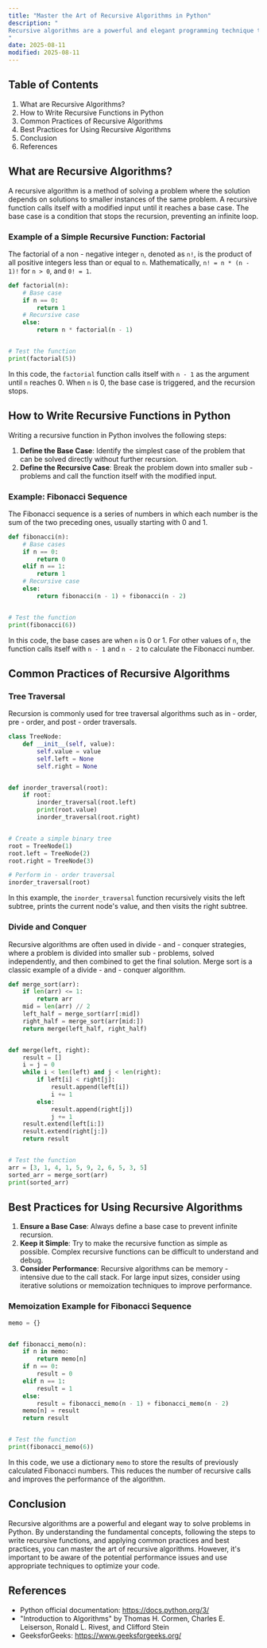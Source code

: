 ```yaml
---
title: "Master the Art of Recursive Algorithms in Python"
description: "
Recursive algorithms are a powerful and elegant programming technique that can simplify complex problems by breaking them down into smaller, more manageable sub - problems. In Python, recursion is not only a fundamental concept but also a valuable tool for solving a wide range of problems, from tree traversals to sorting algorithms. This blog will guide you through the fundamental concepts, usage methods, common practices, and best practices of recursive algorithms in Python.
"
date: 2025-08-11
modified: 2025-08-11
---
```


## Table of Contents
1. What are Recursive Algorithms?
2. How to Write Recursive Functions in Python
3. Common Practices of Recursive Algorithms
4. Best Practices for Using Recursive Algorithms
5. Conclusion
6. References

## What are Recursive Algorithms?
A recursive algorithm is a method of solving a problem where the solution depends on solutions to smaller instances of the same problem. A recursive function calls itself with a modified input until it reaches a base case. The base case is a condition that stops the recursion, preventing an infinite loop.

### Example of a Simple Recursive Function: Factorial
The factorial of a non - negative integer `n`, denoted as `n!`, is the product of all positive integers less than or equal to `n`. Mathematically, `n! = n * (n - 1)!` for `n > 0`, and `0! = 1`.

```python
def factorial(n):
    # Base case
    if n == 0:
        return 1
    # Recursive case
    else:
        return n * factorial(n - 1)


# Test the function
print(factorial(5))
```

In this code, the `factorial` function calls itself with `n - 1` as the argument until `n` reaches 0. When `n` is 0, the base case is triggered, and the recursion stops.

## How to Write Recursive Functions in Python
Writing a recursive function in Python involves the following steps:
1. **Define the Base Case**: Identify the simplest case of the problem that can be solved directly without further recursion.
2. **Define the Recursive Case**: Break the problem down into smaller sub - problems and call the function itself with the modified input.

### Example: Fibonacci Sequence
The Fibonacci sequence is a series of numbers in which each number is the sum of the two preceding ones, usually starting with 0 and 1.

```python
def fibonacci(n):
    # Base cases
    if n == 0:
        return 0
    elif n == 1:
        return 1
    # Recursive case
    else:
        return fibonacci(n - 1) + fibonacci(n - 2)


# Test the function
print(fibonacci(6))
```

In this code, the base cases are when `n` is 0 or 1. For other values of `n`, the function calls itself with `n - 1` and `n - 2` to calculate the Fibonacci number.

## Common Practices of Recursive Algorithms
### Tree Traversal
Recursion is commonly used for tree traversal algorithms such as in - order, pre - order, and post - order traversals.

```python
class TreeNode:
    def __init__(self, value):
        self.value = value
        self.left = None
        self.right = None


def inorder_traversal(root):
    if root:
        inorder_traversal(root.left)
        print(root.value)
        inorder_traversal(root.right)


# Create a simple binary tree
root = TreeNode(1)
root.left = TreeNode(2)
root.right = TreeNode(3)

# Perform in - order traversal
inorder_traversal(root)
```

In this example, the `inorder_traversal` function recursively visits the left subtree, prints the current node's value, and then visits the right subtree.

### Divide and Conquer
Recursive algorithms are often used in divide - and - conquer strategies, where a problem is divided into smaller sub - problems, solved independently, and then combined to get the final solution. Merge sort is a classic example of a divide - and - conquer algorithm.

```python
def merge_sort(arr):
    if len(arr) <= 1:
        return arr
    mid = len(arr) // 2
    left_half = merge_sort(arr[:mid])
    right_half = merge_sort(arr[mid:])
    return merge(left_half, right_half)


def merge(left, right):
    result = []
    i = j = 0
    while i < len(left) and j < len(right):
        if left[i] < right[j]:
            result.append(left[i])
            i += 1
        else:
            result.append(right[j])
            j += 1
    result.extend(left[i:])
    result.extend(right[j:])
    return result


# Test the function
arr = [3, 1, 4, 1, 5, 9, 2, 6, 5, 3, 5]
sorted_arr = merge_sort(arr)
print(sorted_arr)
```

## Best Practices for Using Recursive Algorithms
1. **Ensure a Base Case**: Always define a base case to prevent infinite recursion.
2. **Keep it Simple**: Try to make the recursive function as simple as possible. Complex recursive functions can be difficult to understand and debug.
3. **Consider Performance**: Recursive algorithms can be memory - intensive due to the call stack. For large input sizes, consider using iterative solutions or memoization techniques to improve performance.

### Memoization Example for Fibonacci Sequence
```python
memo = {}


def fibonacci_memo(n):
    if n in memo:
        return memo[n]
    if n == 0:
        result = 0
    elif n == 1:
        result = 1
    else:
        result = fibonacci_memo(n - 1) + fibonacci_memo(n - 2)
    memo[n] = result
    return result


# Test the function
print(fibonacci_memo(6))
```

In this code, we use a dictionary `memo` to store the results of previously calculated Fibonacci numbers. This reduces the number of recursive calls and improves the performance of the algorithm.

## Conclusion
Recursive algorithms are a powerful and elegant way to solve problems in Python. By understanding the fundamental concepts, following the steps to write recursive functions, and applying common practices and best practices, you can master the art of recursive algorithms. However, it's important to be aware of the potential performance issues and use appropriate techniques to optimize your code.

## References
- Python official documentation: https://docs.python.org/3/
- "Introduction to Algorithms" by Thomas H. Cormen, Charles E. Leiserson, Ronald L. Rivest, and Clifford Stein
- GeeksforGeeks: https://www.geeksforgeeks.org/